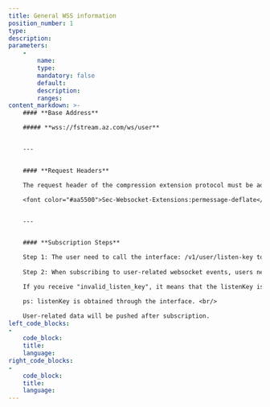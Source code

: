 ```yaml
---
title: General WSS information
position_number: 1
type:
description:
parameters:
    -
        name:
        type:
        mandatory: false
        default:
        description:
        ranges:
content_markdown: >-
    #### **Base Address**

    ##### **wss://fstream.az.com/ws/user**


    ---


    #### **Request Headers**

    The request header of the compression extension protocol must be added.

    <font color="#aa5500">Sec-Websocket-Extensions:permessage-deflate</font> 


    ---


    #### **Subscription Steps**

    Step 1: The user need to call the interface: /v1/user/listen-key to get the listenKey. <br/>
    
    Step 2: When subscribing to user-related websocket events, users need to send: {"method":"SUBSCRIBE","params":["order@{listenKey obtained in the previous step}"],"id":"test1"} <br/>

    If you receive "invalid_listen_key", it means that the listenKey is expired or invalid, and you need to re-request to obtain the listenKey. <br/>

    ps: listenKey is obtained through the interface. <br/>

    User-related data will be pushed after subscription.
left_code_blocks:
-
    code_block:
    title:
    language:
right_code_blocks:
-
    code_block:
    title:
    language:
---
```

